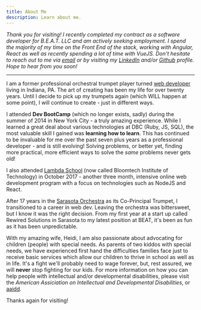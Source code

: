 ```yaml
---
title: About Me
description: Learn about me.
---
```


_Thank you for visiting! I recently completed my contract as a software developer for B.E.A.T. LLC and am actively seeking employment. I spend the majority of my time on the Front End of the stack, working with Angular, React as well as recently spending a lot of time with VueJS. Don't hesitate to reach out to me via [email](mailto:dev.artist15@gmail.com) or by visiting my [LinkedIn](https://www.linkedin.com/pub/gregory-knudsen/41/b33/64) and/or [Github](https://github.com/gregknudsen) profile. Hope to hear from you soon!_

---

I am a former professional orchestral trumpet player turned [web developer](https://www.github.com/gregknudsen) living in Indiana, PA. The art of creating has been my life for over twenty years. Until I decide to pick up my trumpets again (which WILL happen at some point), I will continue to create - just in different ways.

I attended **Dev BootCamp** (which no longer exists, sadly) during the summer of 2014 in New York City - a truly amazing experience. While I learned a great deal about various technologies at DBC (Ruby, JS, SQL), the most valuable skill I gained was **learning how to learn**. This has continued to be invaluable for me over the past seven plus years as a professional developer - and is still evolving! Solving problems, or better yet, finding more practical, more efficient ways to solve the _same_ problems never gets old!

I also attended [Lambda School](https://www.bloomtech.com/) (now called Bloomtech Institute of Technology) in October 2017 - another three month, intensive online web development program with a focus on technologies such as NodeJS and React.

After 17 years in the [Sarasota Orchestra](https://www.sarasotaorchestra.org) as its Co-Principal Trumpet, I transitioned to a career in web dev. Leaving the orchestra was bittersweet, but I know it was the right decision. From my first year at a start up called Rewired Solutions in Sarasota to my latest position at BEAT, it's been as fun as it has been unpredictable.

With my amazing wife, Heidi, I am also passionate about advocating for children (people) with special needs. As parents of two kiddos with special needs, we have experienced first hand the difficulties families face just to receive basic services which allow our children to thrive in school as well as in life. It's a fight we'll probably need to wage forever, but, rest assured, we will **never** stop fighting for our kids. For more information on how you can help people with intellectual and/or developmental disabilities, please visit the _American Assiciation on Intellectual and Developmental Disabilities_, or [aaidd](https://www.aaidd.org/home).

Thanks again for visiting!
